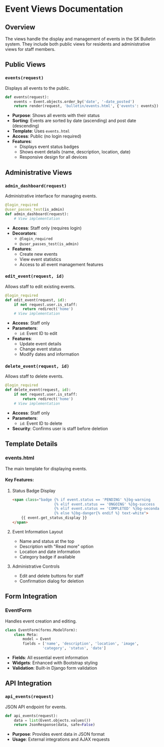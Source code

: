 # Event Views Documentation

## Overview
The views handle the display and management of events in the SK Bulletin system. They include both public views for residents and administrative views for staff members.

## Public Views

### `events(request)`
Displays all events to the public.

```python
def events(request):
    events = Event.objects.order_by('date', '-date_posted')
    return render(request, 'bulletin/events.html', {'events': events})
```

- **Purpose**: Shows all events with their status
- **Sorting**: Events are sorted by date (ascending) and post date (descending)
- **Template**: Uses `events.html`
- **Access**: Public (no login required)
- **Features**:
  - Displays event status badges
  - Shows event details (name, description, location, date)
  - Responsive design for all devices

## Administrative Views

### `admin_dashboard(request)`
Administrative interface for managing events.

```python
@login_required
@user_passes_test(is_admin)
def admin_dashboard(request):
    # View implementation
```

- **Access**: Staff only (requires login)
- **Decorators**: 
  - `@login_required`
  - `@user_passes_test(is_admin)`
- **Features**:
  - Create new events
  - View event statistics
  - Access to all event management features

### `edit_event(request, id)`
Allows staff to edit existing events.

```python
@login_required
def edit_event(request, id):
    if not request.user.is_staff:
        return redirect('home')
    # View implementation
```

- **Access**: Staff only
- **Parameters**: 
  - `id`: Event ID to edit
- **Features**:
  - Update event details
  - Change event status
  - Modify dates and information

### `delete_event(request, id)`
Allows staff to delete events.

```python
@login_required
def delete_event(request, id):
    if not request.user.is_staff:
        return redirect('home')
    # View implementation
```

- **Access**: Staff only
- **Parameters**: 
  - `id`: Event ID to delete
- **Security**: Confirms user is staff before deletion

## Template Details

### events.html
The main template for displaying events.

#### Key Features:
1. Status Badge Display
   ```html
   <span class="badge {% if event.status == 'PENDING' %}bg-warning
                      {% elif event.status == 'ONGOING' %}bg-success
                      {% elif event.status == 'COMPLETED' %}bg-secondary
                      {% else %}bg-danger{% endif %} text-white">
       {{ event.get_status_display }}
   </span>
   ```

2. Event Information Layout
   - Name and status at the top
   - Description with "Read more" option
   - Location and date information
   - Category badge if available

3. Administrative Controls
   - Edit and delete buttons for staff
   - Confirmation dialog for deletion

## Form Integration

### EventForm
Handles event creation and editing.

```python
class EventForm(forms.ModelForm):
    class Meta:
        model = Event
        fields = ['name', 'description', 'location', 'image', 
                 'category', 'status', 'date']
```

- **Fields**: All essential event information
- **Widgets**: Enhanced with Bootstrap styling
- **Validation**: Built-in Django form validation

## API Integration

### `api_events(request)`
JSON API endpoint for events.

```python
def api_events(request):
    data = list(Event.objects.values())
    return JsonResponse(data, safe=False)
```

- **Purpose**: Provides event data in JSON format
- **Usage**: External integrations and AJAX requests 